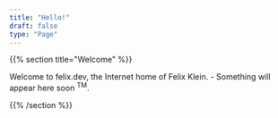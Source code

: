 ```yaml
---
title: "Hello!"
draft: false
type: "Page"
---
```


{{% section title="Welcome" %}}

Welcome to felix.dev, the Internet home of Felix Klein. - Something will appear here soon <sup>TM</sup>.

{{% /section %}}